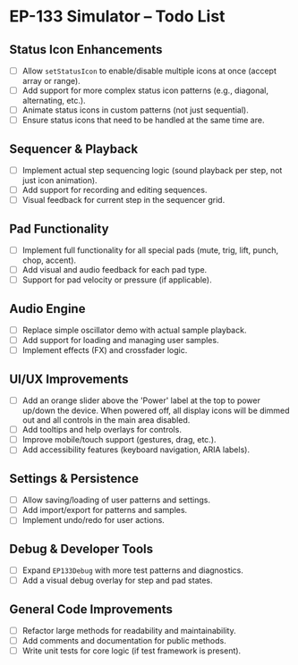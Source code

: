 # EP-133 Simulator – Todo List

## Status Icon Enhancements
- [ ] Allow `setStatusIcon` to enable/disable multiple icons at once (accept array or range).
- [ ] Add support for more complex status icon patterns (e.g., diagonal, alternating, etc.).
- [ ] Animate status icons in custom patterns (not just sequential).
- [ ] Ensure status icons that need to be handled at the same time are.

## Sequencer & Playback
- [ ] Implement actual step sequencing logic (sound playback per step, not just icon animation).
- [ ] Add support for recording and editing sequences.
- [ ] Visual feedback for current step in the sequencer grid.

## Pad Functionality
- [ ] Implement full functionality for all special pads (mute, trig, lift, punch, chop, accent).
- [ ] Add visual and audio feedback for each pad type.
- [ ] Support for pad velocity or pressure (if applicable).

## Audio Engine
- [ ] Replace simple oscillator demo with actual sample playback.
- [ ] Add support for loading and managing user samples.
- [ ] Implement effects (FX) and crossfader logic.

## UI/UX Improvements
- [ ] Add an orange slider above the 'Power' label at the top to power up/down the device.
      When powered off, all display icons will be dimmed out and all controls in the main area disabled.
- [ ] Add tooltips and help overlays for controls.
- [ ] Improve mobile/touch support (gestures, drag, etc.).
- [ ] Add accessibility features (keyboard navigation, ARIA labels).

## Settings & Persistence
- [ ] Allow saving/loading of user patterns and settings.
- [ ] Add import/export for patterns and samples.
- [ ] Implement undo/redo for user actions.

## Debug & Developer Tools
- [ ] Expand `EP133Debug` with more test patterns and diagnostics.
- [ ] Add a visual debug overlay for step and pad states.

## General Code Improvements
- [ ] Refactor large methods for readability and maintainability.
- [ ] Add comments and documentation for public methods.
- [ ] Write unit tests for core logic (if test framework is present).
